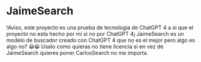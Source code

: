 # JaimeSearch
!Aviso, este proyecto es una prueba de tecnologia de ChatGPT 4 a si que el proyecto no esta hecho por mi si no por ChatGPT 4¡
JaimeSearch es un modelo de buscador creado con ChatGPT 4 que no es el mejor pero algo es algo no? 😀😀
Usalo como quieras no tiene licencia si en vez de JaimeSearch quieres poner CarlosSearch no me importa.
